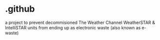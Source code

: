 # .github
a project to prevent decommisioned The Weather Channel WeatherSTAR & IntelliSTAR units from ending up as electronic waste (also known as e-waste)
